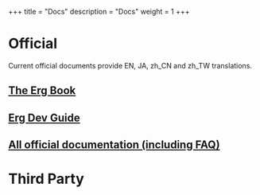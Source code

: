 +++
title = "Docs"
description = "Docs"
weight = 1
+++

# Official

Current official documents provide EN, JA, zh_CN and zh_TW translations.

## [The Erg Book](https://erg-lang.org/the-erg-book)
## [Erg Dev Guide](https://erg-lang.org/dev-guide)
## [All official documentation (including FAQ)](https://github.com/erg-lang/erg/tree/main/doc)

# Third Party

